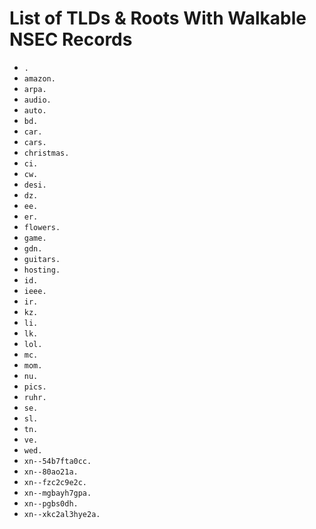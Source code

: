# List of TLDs & Roots With Walkable NSEC Records

* `.`
* `amazon.`
* `arpa.`
* `audio.`
* `auto.`
* `bd.`
* `car.`
* `cars.`
* `christmas.`
* `ci.`
* `cw.`
* `desi.`
* `dz.`
* `ee.`
* `er.`
* `flowers.`
* `game.`
* `gdn.`
* `guitars.`
* `hosting.`
* `id.`
* `ieee.`
* `ir.`
* `kz.`
* `li.`
* `lk.`
* `lol.`
* `mc.`
* `mom.`
* `nu.`
* `pics.`
* `ruhr.`
* `se.`
* `sl.`
* `tn.`
* `ve.`
* `wed.`
* `xn--54b7fta0cc.`
* `xn--80ao21a.`
* `xn--fzc2c9e2c.`
* `xn--mgbayh7gpa.`
* `xn--pgbs0dh.`
* `xn--xkc2al3hye2a.`
